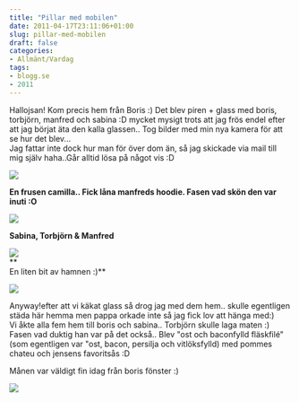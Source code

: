```yaml
---
title: "Pillar med mobilen"
date: 2011-04-17T23:11:06+01:00
slug: pillar-med-mobilen
draft: false
categories:
- Allmänt/Vardag
tags:
- blogg.se
- 2011
---
```

Hallojsan! Kom precis hem från Boris :) Det blev piren + glass med boris, torbjörn, manfred och sabina :D mycket mysigt trots att jag frös endel efter att jag börjat äta den kalla glassen.. Tog bilder med min nya kamera för att se hur det blev...  
Jag fattar inte dock hur man för över dom än, så jag skickade via mail till mig själv haha..Går alltid lösa på något vis :D  
  
![](/assets/images/blogg.se/wp_000008_143499168.jpg)  
  
**En frusen camilla.. Fick låna manfreds hoodie. Fasen vad skön den var inuti :O**  
  
![](/assets/images/blogg.se/wp_000009_143500231.jpg)  
  
**Sabina, Torbjörn & Manfred**  
  
![](/assets/images/blogg.se/wp_000010_143500798.jpg)  
**  
En liten bit av hamnen :)**  
  
![](/assets/images/blogg.se/wp_000015_143501043.jpg)  
  
  
  
Anyway!efter att vi käkat glass så drog jag med dem hem.. skulle egentligen städa här hemma men pappa orkade inte så jag fick lov att hänga med:)  
Vi åkte alla fem hem till boris och sabina.. Torbjörn skulle laga maten :) Fasen vad duktig han var på det också.. Blev "ost och baconfylld fläskfilé"(som egentligen var "ost, bacon, persilja och vitlöksfylld) med pommes chateu och jensens favoritsås :D  
  
Månen var väldigt fin idag från boris fönster :)  
  
![](/assets/images/blogg.se/wp_000019_143502055.jpg)